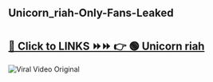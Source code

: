 
 ## Unicorn_riah-Only-Fans-Leaked

# <h2><a href="https://clipsfans.com/Unicorn_riah&ref=git">🔗 Click to LINKS ⏩⏩ 👉 🟢 Unicorn riah </a></h2>

<a href="https://clipsfans.com/Unicorn_riah&ref=git" rel="nofollow" data-target="animated-image.originalLink"><img src="https://i.ibb.co.com/xMMVF88/686577567.gif" alt="Viral Video Original" style="max-width: 100%; display: inline-block;" data-target="animated-image.originalImage"></a>
